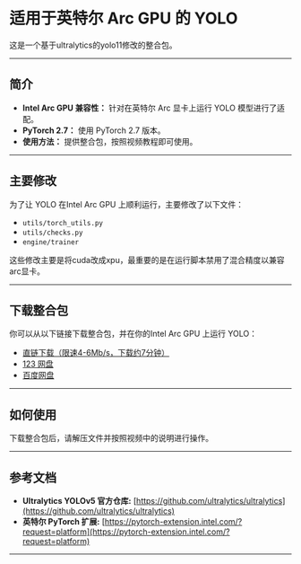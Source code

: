 # 适用于英特尔 Arc GPU 的 YOLO

这是一个基于ultralytics的yolo11修改的整合包。

---

## 简介

* **Intel Arc GPU 兼容性：** 针对在英特尔 Arc 显卡上运行 YOLO 模型进行了适配。
* **PyTorch 2.7：** 使用 PyTorch 2.7 版本。
* **使用方法：** 提供整合包，按照视频教程即可使用。

---

## 主要修改

为了让 YOLO 在Intel Arc GPU 上顺利运行，主要修改了以下文件：

* `utils/torch_utils.py`
* `utils/checks.py`
* `engine/trainer`

这些修改主要是将cuda改成xpu，最重要的是在运行脚本禁用了混合精度以兼容arc显卡。

---

## 下载整合包

你可以从以下链接下载整合包，并在你的Intel Arc GPU 上运行 YOLO：

* [直链下载（限速4-6Mb/s，下载约7分钟）](https://www.modelscope.cn/models/Sakuya999/YOLO-For-Intel-Arc/resolve/master/YOLO-For-Intel-Arc.zip)
* [123 网盘](https://www.123865.com/s/0p0Mjv-FkKgh)
* [百度网盘](https://pan.baidu.com/s/1EEwbSyr-jkUGYz2b1XgNLQ?pwd=1616)
---

## 如何使用

下载整合包后，请解压文件并按照视频中的说明进行操作。

---

## 参考文档

* **Ultralytics YOLOv5 官方仓库:** [https://github.com/ultralytics/ultralytics](https://github.com/ultralytics/ultralytics)
* **英特尔 PyTorch 扩展:** [https://pytorch-extension.intel.com/?request=platform](https://pytorch-extension.intel.com/?request=platform)

---

